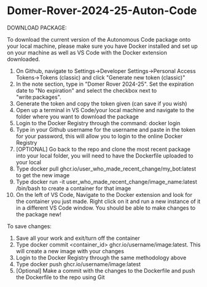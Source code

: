# Domer-Rover-2024-25-Auton-Code

DOWNLOAD PACKAGE:

To download the current version of the Autonomous Code package onto your local machine, please make sure you have Docker installed and set up on your machine as well as VS Code with the Docker extension downloaded.

1. On Github, navigate to Settings->Developer Settings->Personal Access Tokens->Tokens (classic) and click "Generate new token (classic)"
2. In the note section, type in "Domer Rover 2024-25". Set the expiration date to "No expiration" and select the checkbox next to "write:packages".
3. Generate the token and copy the token given (can save if you wish)
4. Open up a terminal in VS Code/your local machine and navigate to the folder where you want to download the package
5. Login to the Docker Registry through the command: docker login
6. Type in your Github username for the username and paste in the token for your password, this will allow you to login to the online Docker Registry
7. [OPTIONAL] Go back to the repo and clone the most recent package into your local folder, you will need to have the Dockerfile uploaded to your local
8. Type docker pull ghcr.io/user_who_made_recent_change/my_bot:latest to get the new image
9. Type docker run -it user_who_made_recent_change/image_name:latest /bin/bash to create a container for that image
10. On the left of VS Code, Navigate to the Docker extension and look for the container you just made. Right click on it and run a new instance of it in a different VS Code window. You should be able to make changes to the package new!

To save changes:

1. Save all your work and exit/turn off the container
2. Type docker commit <container_id> ghcr.io/username/image:latest. This will create a new image with your changes
3. Login to the Docker Registry through the same methodology above
4. Type docker push ghcr.io/username/image:latest
5. [Optional] Make a commit with the changes to the Dockerfile and push the Dockerfile to the repo using Git

